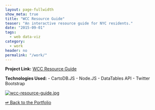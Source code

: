 ```yaml
---
layout: page-fullwidth
show_meta: true
title: "WCC Resource Guide"
teaser: "An interactive resource guide for NYC residents."
date: "2015-09-01"
tags:
  - web data-viz 
category:
  - work
header: no
permalink: "/work/"
---
```


<strong>Project Link:</strong> <a href="http://resourceguide.wccny.org/" target="_blank">WCC Resource Guide</a>


<strong>Technologies Used:</strong>  - CartoDB.JS  - Node.JS  - DataTables API  - Twitter Bootstrap 

  <a href="{{site.url}}{{site.baseurl}}/images/wcc-resource-guide.jpg" target="_blank">
    <img class="portfolio" src="{{site.url}}{{site.baseurl}}/images/wcc-resource-guide.jpg" alt="wcc-resource-guide.jpg">
  </a>



[<span class="back-arrow">&#8619;</span> Back to the Portfolio](/work/work.md)